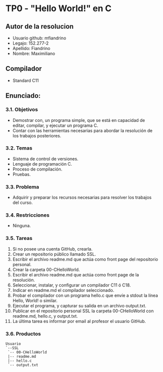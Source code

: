 # TP0 - "Hello World!" en C

## Autor de la resolucion
* Usuario github: mfiandrino
* Legajo: 152.277-2
* Apellido: Fiandrino
* Nombre: Maximiliano

## Compilador
* Standard C11

## Enunciado:

### 3.1. Objetivos
* Demostrar con, un programa simple, que se está en capacidad de editar, compilar, y ejecutar un programa C.
* Contar con las herramientas necesarias para abordar la resolución de los trabajos posteriores.

### 3.2. Temas
* Sistema de control de versiones.
* Lenguaje de programación C.
* Proceso de compilación.
* Pruebas.

### 3.3. Problema
* Adquirir y preparar los recursos necesarias para resolver los trabajos del curso.

### 3.4. Restricciones
* Ninguna.

### 3.5. Tareas
1. Si no posee una cuenta GitHub, crearla.
2. Crear un repositorio público llamado SSL.
3. Escribir el archivo readme.md que actúa como front page del repositorio personal.
4. Crear la carpeta 00-CHelloWorld.
5. Escribir el archivo readme.md que actúa como front page de la resolución.
6. Seleccionar, instalar, y configurar un compilador C11 ó C18.
7. Indicar en readme.md el compilador seleccionado.
8. Probar el compilador con un programa hello.c que envíe a stdout la línea Hello, World! o similar.
9. Ejecutar el programa, y capturar su salida en un archivo output.txt.
10. Publicar en el repositorio personal SSL la carpeta 00-CHelloWorld con readme.md, hello.c, y output.txt.
11. La última tarea es informar por email al profesor el usuario GitHub.

### 3.6. Productos
~~~
Usuario
`--SSL
 `-- 00-CHelloWorld
 |-- readme.md
 |-- hello.c
 `-- output.txt
 ~~~
